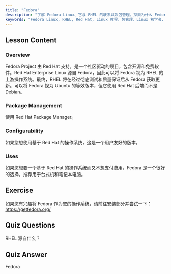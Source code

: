 ```yaml
---
title: "Fedora"
description: "了解 Fedora Linux、它与 RHEL 的联系以及包管理。探索为什么 Fedora 是一个适合初学者和桌面用户的优秀免费基于 Red Hat 的操作系统。"
keywords: "Fedora Linux, RHEL, Red Hat, Linux 教程，包管理，Linux 初学者，Linux 指南，免费操作系统"
---
```


## Lesson Content

### Overview

Fedora Project 由 Red Hat 支持，是一个社区驱动的项目，包含开源和免费软件。Red Hat Enterprise Linux 源自 Fedora，因此可以将 Fedora 视为 RHEL 的上游操作系统。最终，RHEL 将在经过彻底测试和质量保证后从 Fedora 获取更新。可以将 Fedora 视为 Ubuntu 的等效版本，但它使用 Red Hat 后端而不是 Debian。

### Package Management

使用 Red Hat Package Manager。

### Configurability

如果您想使用基于 Red Hat 的操作系统，这是一个用户友好的版本。

### Uses

如果您想要一个基于 Red Hat 的操作系统而又不想支付费用，Fedora 是一个很好的选择。推荐用于台式机和笔记本电脑。

## Exercise

如果您有兴趣将 Fedora 作为您的操作系统，请前往安装部分并尝试一下：<https://getfedora.org/>

## Quiz Questions

RHEL 源自什么？

## Quiz Answer

Fedora
